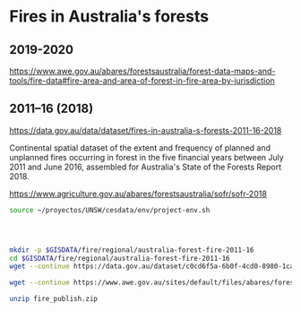 # Fires in Australia's forests

## 2019-2020

https://www.awe.gov.au/abares/forestsaustralia/forest-data-maps-and-tools/fire-data#fire-area-and-area-of-forest-in-fire-area-by-jurisdiction

## 2011–16 (2018)

https://data.gov.au/data/dataset/fires-in-australia-s-forests-2011-16-2018

Continental spatial dataset of the extent and frequency of planned and unplanned fires occurring in forest in the five financial years between July 2011 and June 2016, assembled for Australia's State of the Forests Report 2018.

https://www.agriculture.gov.au/abares/forestsaustralia/sofr/sofr-2018

```sh
source ~/proyectos/UNSW/cesdata/env/project-env.sh




mkdir -p $GISDATA/fire/regional/australia-forest-fire-2011-16
cd $GISDATA/fire/regional/australia-forest-fire-2011-16
wget --continue https://data.gov.au/dataset/c0cd6f5a-6b0f-4cd0-8980-1ca5b2c31006/resource/e99002e3-05b5-4a4f-8c1c-823d1b3e9713/download/fire_publish.zip

wget --continue https://www.awe.gov.au/sites/default/files/abares/forestsaustralia/documents/datasets/sofr2018/fire_publish.zip

unzip fire_publish.zip

```
